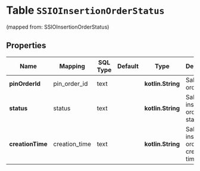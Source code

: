 
# Table `SSIOInsertionOrderStatus`
(mapped from: SSIOInsertionOrderStatus)

## Properties
Name | Mapping | SQL Type | Default | Type | Description | Notes
---- | ------- | -------- | ------- | ---- | ----------- | -----
**pinOrderId** | pin_order_id | text |  | **kotlin.String** | Salesforce order id |  [optional]
**status** | status | text |  | **kotlin.String** | Salesforce insertion order status |  [optional]
**creationTime** | creation_time | text |  | **kotlin.String** | Salesforce insertion order creation time |  [optional]





